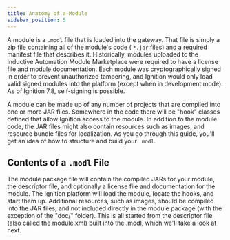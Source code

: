 ```yaml
---
title: Anatomy of a Module
sidebar_position: 5
---
```


A module is a `.modl` file that is loaded into the gateway. That file is simply a zip file containing all of the module's code ( `*.jar` files) and a required manifest file that describes it. Historically, modules uploaded to the Inductive Automation Module Marketplace were required to have a license file and module documentation. Each module was cryptographically signed in order to prevent unauthorized tampering, and Ignition would only load valid signed modules into the platform (except when in development mode). As of Ignition 7.8, self-signing is possible.

A module can be made up of any number of projects that are compiled into one or more JAR files. Somewhere in the code there will be "hook" classes defined that allow Ignition access to the module. In addition to the module code, the JAR files might also contain resources such as images, and resource bundle files for localization. As you go through this guide, you'll get an idea of how to structure and build your `.modl`.

## Contents of a `.modl` File
The module package file will contain the compiled JARs for your module, the descriptor file, and optionally a license file and documentation for the module. The Ignition platform will load the module, locate the hooks, and start them up. Additional resources, such as images, should be compiled into the JAR files, and not included directly in the module package (with the exception of the "doc/" folder). This is all started from the descriptor file (also called the module.xml) built into the .modl, which we'll take a look at next.    